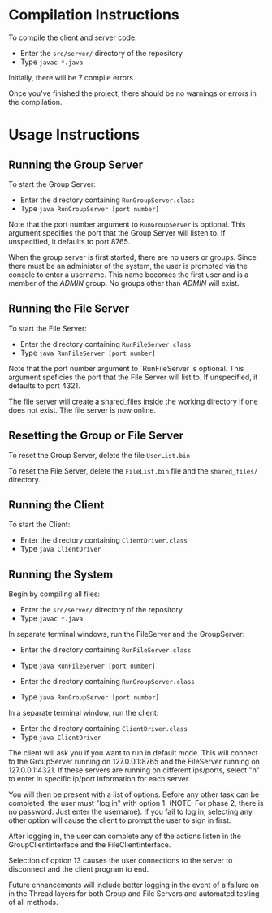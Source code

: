 # Compilation Instructions

To compile the client and server code:
 - Enter the `src/server/` directory of the repository
 - Type `javac *.java`

Initially, there will be 7 compile errors.

Once you've finished the project, there should be no warnings or errors in the compilation.

# Usage Instructions

## Running the Group Server

To start the Group Server:
 - Enter the directory containing `RunGroupServer.class`
 - Type `java RunGroupServer [port number]`

Note that the port number argument to `RunGroupServer` is optional.  This argument specifies the port that the Group Server will listen to.  If unspecified, it defaults to port 8765.

When the group server is first started, there are no users or groups. Since there must be an administer of the system, the user is prompted via the console to enter a username. This name becomes the first user and is a member of the *ADMIN* group.  No groups other than *ADMIN* will exist.

## Running the File Server

To start the File Server:
 - Enter the directory containing `RunFileServer.class`
 - Type `java RunFileServer [port number]`

Note that the port number argument to `RunFileServer is optional.  This argument speficies the port that the File Server will list to. If unspecified, it defaults to port 4321.

The file server will create a shared_files inside the working directory if one does not exist. The file server is now online.

## Resetting the Group or File Server

To reset the Group Server, delete the file `UserList.bin`

To reset the File Server, delete the `FileList.bin` file and the `shared_files/` directory.

## Running the Client

To start the Client:
 - Enter the directory containing `ClientDriver.class`
 - Type `java ClientDriver`

## Running the System

Begin by compiling all files:
 - Enter the `src/server/` directory of the repository
 - Type `javac *.java`

In separate terminal windows, run the FileServer and the GroupServer:
 - Enter the directory containing `RunFileServer.class`
 - Type `java RunFileServer [port number]`

 - Enter the directory containing `RunGroupServer.class`
 - Type `java RunGroupServer [port number]`

In a separate terminal window, run the client:
 - Enter the directory containing `ClientDriver.class`
 - Type `java ClientDriver`

The client will ask you if you want to run in default mode. This will connect to the GroupServer running on 127.0.0.1:8765 and the FileServer running on 127.0.0.1:4321. If these servers are running on different ips/ports, select "n" to enter in specific ip/port information for each server.

You will then be present with a list of options. Before any other task can be completed, the user must "log in" with option 1. (NOTE: For phase 2, there is no password. Just enter the username). If you fail to log in, selecting any other option will cause the client to prompt the user to sign in first.

After logging in, the user can complete any of the actions listen in the GroupClientInterface and the FileClientInterface.

Selection of option 13 causes the user connections to the server to disconnect and the client program to end.

Future enhancements will include better logging in the event of a failure on in the Thread layers for both Group and File Servers and automated testing of all methods.
